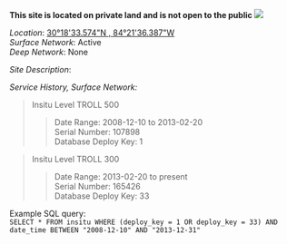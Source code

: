 **This site is located on private land and is not open to the public**
[![](http://i.imgur.com/KN2MqCN.jpg)](http://i.imgur.com/KN2MqCN.jpg)

_Location_: [30°18'33.574"N , 84°21'36.387"W](https://www.google.com/maps/place/30%C2%B018'33.6%22N+84%C2%B021'36.4%22W/@30.309141,-84.3599856,839m/data=!3m1!1e3!4m2!3m1!1s0x0:0x0)  
_Surface Network_: Active  
_Deep Network_: None



_Site Description_:




 
_Service History, Surface Network:_
>Insitu Level TROLL 500 
>>Date Range: 2008-12-10 to 2013-02-20  
>>Serial Number: 107898  
>>Database Deploy Key: 1  

>Insitu Level TROLL 300  
>>Date Range: 2013-02-20 to present  
>>Serial Number: 165426  
>>Database Deploy Key: 33  

Example SQL query:  
`SELECT * FROM insitu WHERE (deploy_key = 1 OR deploy_key = 33) AND date_time BETWEEN "2008-12-10" AND "2013-12-31"`